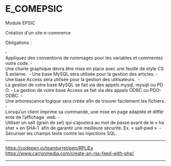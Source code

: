 # E_COMEPSIC
Module EPSIC

Création d'un site e-commerce 

Obligations : 

‐ Appliquez des conventions de nommages pour les variables et commentez votre code.
‐ Une charte graphique devra être mise en place avec une feuille de style CSS externe.  ‐ Une base MySQL sera utilisée pour la gestion des articles.
‐ Une base Access sera utilisée pour la gestion des utilisateurs.  ‐ La gestion de votre base MySQL se fait via des appels mysql, mysqli ou PDO.
‐ La gestion de votre base Access se fait via des appels ODBC ou PDO‐ODBC.
‐ Une arborescence logique sera créée afin de trouver facilement les fichiers.
‐ Lorsqu’un client imprime sa commande, une mise en page adaptée et différente de l’affichage  web.
‐ Utiliser un salt (grain de sel) qui s’ajoutera au mot de passe avant de le « hasher » en SHA‐1      afin de garantir une meilleure sécurité. Ex. « salt‐pwd »  ‐ Sécuriser les champs texte contre les injections SQL.

_________________________________________________________

https://codepen.io/teamturret/pen/RPLjEx
https://www.carronmedia.com/create-an-rss-feed-with-php/
_________________________________________________________

